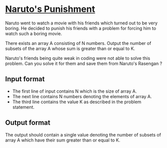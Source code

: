 # [Naruto's Punishment][link]

Naruto went to watch a movie with his friends which turned out to be very boring. He decided to punish his friends with a problem for forcing him to watch such a boring movie.

There exists an array A consisting of N numbers. Output the number of subsets of the array A whose sum is greater than or equal to K.

Naruto's friends being quite weak in coding were not able to solve this problem. Can you solve it for them and save them from Naruto's Rasengan ?

## Input format

- The first line of input contains N which is the size of array A.
- The next line contains N numbers denoting the elements of array A.
- The third line contains the value K as described in the problem statement.

## Output format

The output should contain a single value denoting the number of subsets of array A which have their sum greater than or equal to K.

[link]: https://www.hackerearth.com/practice/algorithms/searching/binary-search/practice-problems/algorithm/subset-problem-1-ce9c4e7b/
